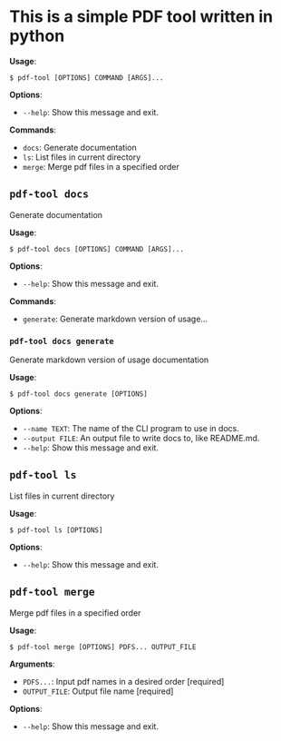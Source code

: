 # This is a simple PDF tool written in python

**Usage**:

```console
$ pdf-tool [OPTIONS] COMMAND [ARGS]...
```

**Options**:

* `--help`: Show this message and exit.

**Commands**:

* `docs`: Generate documentation
* `ls`: List files in current directory
* `merge`: Merge pdf files in a specified order

## `pdf-tool docs`

Generate documentation

**Usage**:

```console
$ pdf-tool docs [OPTIONS] COMMAND [ARGS]...
```

**Options**:

* `--help`: Show this message and exit.

**Commands**:

* `generate`: Generate markdown version of usage...

### `pdf-tool docs generate`

Generate markdown version of usage documentation

**Usage**:

```console
$ pdf-tool docs generate [OPTIONS]
```

**Options**:

* `--name TEXT`: The name of the CLI program to use in docs.
* `--output FILE`: An output file to write docs to, like README.md.
* `--help`: Show this message and exit.

## `pdf-tool ls`

List files in current directory

**Usage**:

```console
$ pdf-tool ls [OPTIONS]
```

**Options**:

* `--help`: Show this message and exit.

## `pdf-tool merge`

Merge pdf files in a specified order

**Usage**:

```console
$ pdf-tool merge [OPTIONS] PDFS... OUTPUT_FILE
```

**Arguments**:

* `PDFS...`: Input pdf names in a desired order  [required]
* `OUTPUT_FILE`: Output file name  [required]

**Options**:

* `--help`: Show this message and exit.
